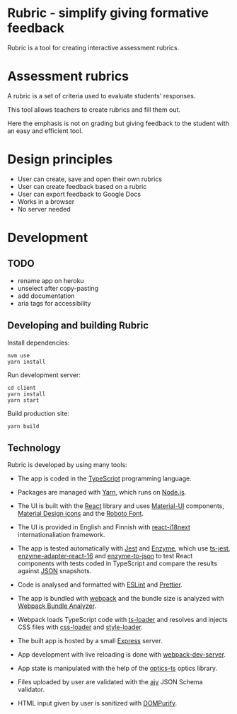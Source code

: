 # Rubric - simplify giving formative feedback

Rubric is a tool for creating interactive assessment rubrics.

# Assessment rubrics

A rubric is a set of criteria used to evaluate students' responses.

This tool allows teachers to create rubrics and fill them out.

Here the emphasis is not on grading but giving feedback to the student with
an easy and efficient tool.

# Design principles
 
- User can create, save and open their own rubrics
- User can create feedback based on a rubric
- User can export feedback to Google Docs
- Works in a browser
- No server needed

# Development

## TODO

- rename app on heroku
- unselect after copy-pasting
- add documentation
- aria tags for accessibility

## Developing and building Rubric

Install dependencies:

```
nvm use
yarn install
```

Run development server:

```
cd client
yarn install
yarn start
```

Build production site:

```
yarn build
```

## Technology

Rubric is developed by using many tools:

- The app is coded in the [TypeScript](https://www.typescriptlang.org/) programming language.

- Packages are managed with [Yarn](https://yarnpkg.com/), which runs on [Node.js](https://nodejs.org/).

- The UI is built with the [React](https://reactjs.org/) library and uses 
  [Material-UI](https://material-ui.com/) components, 
  [Material Design icons](https://google.github.io/material-design-icons/) and the
  [Roboto Font](https://github.com/googlefonts/roboto).

- The UI is provided in English and Finnish with [react-i18next](https://react.i18next.com/)
  internationaliation framework.

- The app is tested automatically with [Jest](https://jestjs.io/) and [Enzyme](https://github.com/enzymejs/enzyme), 
  which use [ts-jest](https://github.com/kulshekhar/ts-jest), 
  [enzyme-adapter-react-16](https://enzymejs.github.io/enzyme/) and
  [enzyme-to-json](https://github.com/adriantoine/enzyme-to-json) to test React components with tests coded in 
  TypeScript and compare the results against [JSON](https://www.json.org/) snapshots. 

- Code is analysed and formatted with [ESLint](https://eslint.org/) and [Prettier](https://prettier.io/).   

- The app is bundled with [webpack](https://webpack.js.org/) 
  and the bundle size is analyzed with 
  [Webpack Bundle Analyzer](https://github.com/webpack-contrib/webpack-bundle-analyzer).
  
- Webpack loads TypeScript code with [ts-loader](https://github.com/TypeStrong/ts-loader) and resolves and injects CSS 
  files with [css-loader](https://webpack.js.org/loaders/css-loader/) and 
  [style-loader](https://webpack.js.org/loaders/style-loader/).

- The built app is hosted by a small [Express](https://expressjs.com/) server.

- App development with live reloading is done with 
  [webpack-dev-server](https://webpack.js.org/configuration/dev-server/).

- App state is manipulated with the help of the [optics-ts](https://github.com/akheron/optics-ts) optics library.

- Files uploaded by user are validated with the [ajv](https://github.com/ajv-validator/ajv) JSON Schema validator. 

- HTML input given by user is sanitized with [DOMPurify](https://github.com/cure53/DOMPurify).
